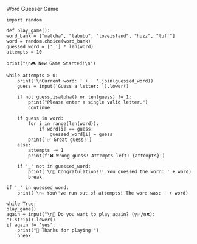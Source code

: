 Word Guesser Game

    import random

    def play_game():
    word_bank = ["matcha", "labubu", "loveisland", "huzz", "tuff"]
    word = random.choice(word_bank)
    guessed_word = ['_'] * len(word)
    attempts = 10

    print("\n🎮 New Game Started!\n")

    while attempts > 0:
        print('\nCurrent word: ' + ' '.join(guessed_word))
        guess = input('Guess a letter: ').lower()

        if not guess.isalpha() or len(guess) != 1:
            print("Please enter a single valid letter.")
            continue

        if guess in word:
            for i in range(len(word)):
                if word[i] == guess:
                    guessed_word[i] = guess
            print('✅ Great guess!')
        else:
            attempts -= 1
            print(f'❌ Wrong guess! Attempts left: {attempts}')

        if '_' not in guessed_word:
            print('\n🎉 Congratulations!! You guessed the word: ' + word)
            break

    if '_' in guessed_word:
        print('\n💀 You\'ve run out of attempts! The word was: ' + word)

    while True:
    play_game()
    again = input("\n🔁 Do you want to play again? (y✅/n❌): ").strip().lower()
    if again != 'yes':
        print("👋 Thanks for playing!")
        break



